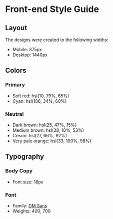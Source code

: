 # Front-end Style Guide

## Layout

The designs were created to the following widths:

- Mobile: 375px
- Desktop: 1440px

## Colors

### Primary

- Soft red: hsl(10, 79%, 65%)
- Cyan: hsl(186, 34%, 60%)

### Neutral

- Dark brown:                                                   hsl(25, 47%, 15%)
- Medium brown:                                                 hsl(28, 10%, 53%)
- Cream:                                                        hsl(27, 66%, 92%)
- Very pale orange:                                                hsl(33, 100%, 98%)

## Typography

### Body Copy

- Font size: 18px

### Font

- Family: [DM Sans](https://fonts.google.com/specimen/DM+Sans)
- Weights: 400, 700
